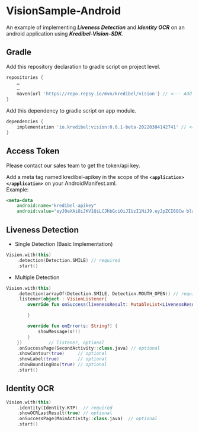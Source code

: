# VisionSample-Android
An example of implementing **_Liveness Detection_** and **_Identity OCR_** on an android application using **_Kredibel-Vision-SDK_**.

## Gradle
Add this repository declaration to gradle script on project level.

```groovy
repositories {
    …
    …
    maven{url 'https://repo.repsy.io/mvn/kredibel/vision'} // <—-- Add this
}
```


Add this dependency to gradle script on app module.
```groovy
dependencies {
    implementation 'io.kredibel:vision:0.0.1-beta-20220304142741' // <—-- Add this. Please check the latest version.
}
```
## Access Token
Please contact our sales team to get the token/api key.

Add a meta tag named kredibel-apikey in the scope of the **`<application></application>`** on your AndroidManifest.xml.   
Example:
```xml
<meta-data
    android:name="kredibel-apikey"
    android:value="eyJ0eXAiOiJKV1QiLCJhbGciOiJIUzI1NiJ9.eyJpZCI6OCw bla.. Bla.. bla.."/> 
```

## Liveness Detection

- Single Detection (Basic Implementation)
```kotlin
Vision.with(this)
    .detection(Detection.SMILE) // required
    .start()
```
- Multiple Detection
```kotlin
Vision.with(this)
    .detection(arrayOf(Detection.SMILE, Detection.MOUTH_OPEN)) // required
    .listener(object : VisionListener{
        override fun onSuccess(livenessResult: MutableList<LivenessResult>?, ocrResult: OcrResult?) {

        }

        override fun onError(s: String?) {
            showMessage(s!!)
        }
    })          // listener, optional
    .onSuccessPage(SecondActivity::class.java) // optional
    .showContour(true)     // optional
    .showLabel(true)       // optional
    .showBoundingBox(true) // optional
    .start()
```
## Identity OCR

```kotlin
Vision.with(this)
    .identity(Identity.KTP)  // required
    .showOCRLastResult(true) // optional
    .onSuccessPage(MainActivity::class.java)  // optional
    .start()
```
